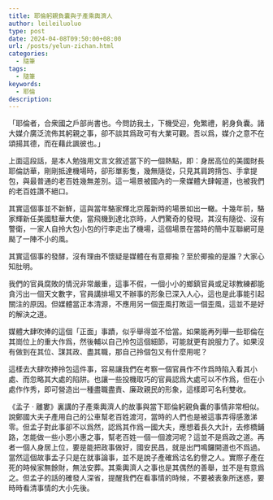 ```yaml
---
title: 耶倫躬親負囊與子產乘輿濟人
author: leileiluoluo
type: post
date: 2024-04-08T09:50:00+08:00
url: /posts/yelun-zichan.html
categories:
  - 隨筆
tags:
  - 隨筆
keywords:
  - 耶倫
description:
---
```


「耶倫者，合衆國之戶部尚書也。今問訪我土，下機受迎，免繁禮，躬身負囊。諸大媒介廣泛流佈其躬親之事，卻不談其爲政可有大業可觀。吾以爲，媒介之意不在頌揚其德，而在藉此諷彼也。」

上面這段話，是本人勉強用文言文敘述當下的一個熱點，即：身居高位的美國財長耶倫訪華，剛剛抵達機場時，卻形單影隻，幾無隨從，只見其肩跨揹包、手拿提包，與最普通的老百姓幾無差別。這一場景被國內的一衆媒體大肆報道，也被我們的老百姓讚不絕口。

其實這個事並不新鮮，這與當年駱家輝北京履新時的場景如出一轍。十幾年前，駱家輝新任美國駐華大使，當飛機到達北京時，人們驚奇的發現，其沒有隨從、沒有警衛，一家人自拎大包小包的行李走出了機場，這個場景在當時的簡中互聯網可是颳了一陣不小的風。

其實這個事的發酵，沒有理由不懷疑是媒體在有意揶揄？至於揶揄的是誰？大家心知肚明。

我們的官員腐敗的情況非常嚴重，這事不假，一個小小的鄉鎮官員或足球教練都能貪污出一個天文數字，官員講排場又不辦事的形象已深入人心，這也是此事能引起關注的原因。但媒體當正本清源，不應用另一個歪風打敗這一個歪風，這並不是好的解決之道。

媒體大肆吹捧的這個「正面」事蹟，似乎舉得並不恰當。如果能再列舉一些耶倫在其崗位上的重大作爲，然後輔以自己拎包這個細節，可能就更有說服力了。如果沒有做到在其位、謀其政、盡其職，那自己拎個包又有什麼用呢？

這樣去大肆吹捧拎包這件事，容易讓我們在考察一個官員作不作爲時陷入看其小處、而忽略其大處的陷阱。也讓一些投機取巧的官員認爲大處可以不作爲，但在小處作作秀，即可營造出一種盡職盡責、廉政親民的形象，這樣即可名利雙收。

《孟子 · 離婁》裏講的子產乘輿濟人的故事與當下耶倫躬親負囊的事情非常相似。說鄭國大夫子產用自己的公車幫老百姓渡河，當時的人們也是被這事弄得感激涕零。但孟子對此事卻不以爲然，認爲其作爲一國大夫，應想着長久大計，去修橋鋪路，怎能做一些小恩小惠之事，幫老百姓一個一個渡河呢？這並不是爲政之道。再者一個人身居上位，要是能把政事做好，國安民昌，就是出門鳴鑼開道也不爲過。當然這個故事孟子只是在就事論事，並不是說子產確爲沽名釣譽之人。實際子產在死的時候家無餘財，無法安葬。其乘輿濟人之事也是其偶然的善舉，並不是有意爲之。但孟子的話的確發人深省，提醒我們在看事情的時候，不要被表象所迷惑，要時時看清事情的大小先後。
